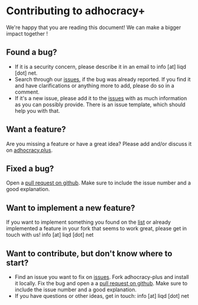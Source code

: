 # Contributing to adhocracy+

We're happy that you are reading this document! We can make a bigger impact together !

## Found a bug?
-   If it is a security concern, please describe it in an email to info [at] liqd [dot] net.
-   Search through our [issues](https://github.com/liqd/adhocracy-plus/issues), if the bug was already reported. If you find it and have clarifications or anything more to add, please do so in a comment.
-   If it's a new issue, please add it to the [issues](https://github.com/liqd/adhocracy-plus/issues) with as much information as you can possibly provide. There is an issue template, which should help you with that.

## Want a feature?
Are you missing a feature or have a great idea? Please add and/or discuss it on [adhocracy.plus](https://adhocracy.plus/feedback/projects/deine-ideen-fur-a/).

## Fixed a bug?
Open a [pull request on github](https://github.com/liqd/adhocracy-plus/pulls). Make sure to include the issue number and a good explanation.

## Want to implement a new feature?
If you want to implement something you found on the [list](https://adhocracy.plus/feedback/projects/deine-ideen-fur-a/) or already implemented a feature in your fork that seems to work great, please get in touch with us! info [at] liqd [dot] net

## Want to contribute, but don't know where to start?
- Find an issue you want to fix on [issues](https://github.com/liqd/adhocracy-plus/issues). Fork adhocracy-plus and install it locally. Fix the bug and open a a [pull request on github](https://github.com/liqd/adhocracy-plus/pulls). Make sure to include the issue number and a good explanation.
- If you have questions or other ideas, get in touch: info [at] liqd [dot] net

